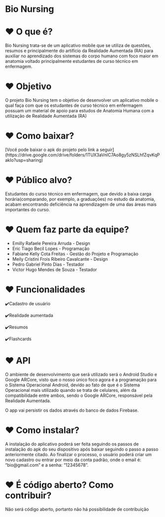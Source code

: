 <h1>Bio Nursing</h1>

<h1>❤️ O que é?</h1>

<p>Bio Nursing trata-se de um aplicativo mobile que se utiliza de questões, resumos e principalmente do artifício da Realidade Aumentada (RA) para auxiliar no aprendizado dos sistemas do corpo humano com foco maior em anatomia voltado principalmente estudantes de curso técnico em enfermagem.</p>

<h1>❤️ Objetivo</h1>

<p>O projeto Bio Nursing tem o objetivo de desenvolver um aplicativo mobile o qual faça com que os estudantes de curso técnico em enfermagem possuam um material de apoio para estudos de Anatomia Humana com a utilização de Realidade Aumentada (RA)</p>

<h1>❤️ Como baixar?</h1>

<p>[Você pode baixar o apk do projeto pelo link a seguir](https://drive.google.com/drive/folders/1TUX3aVnlC7Ao8gy5zNSLhfZqvKqPakIo?usp=sharing)</p>

<h1>❤️ Público alvo?</h1>

<p>Estudantes do curso técnico em enfermagem, que devido a baixa carga horária(comparando, por exemplo, a graduações) no estudo da anatomia, acabam encontrando deficiência na aprendizagem de uma das áreas mais importantes do curso. </p>

<h1>❤️ Quem faz parte da equipe?</h1>

<ul>
<li>Emilly Rafaele Pereira Arruda - Design</li>
<li>Eric Tiago Becil Lopes - Programação</li>
<li>Fabiane Kelly Cota Freitas - Gestão do Projeto e Programação</li>
<li>Meily Cristini Frois Ribeiro Cavalcante - Design</li>
<li>Pedro Gabriel Pinto Dias - Testador</li>
<li>Victor Hugo Mendes de Souza - Testador</li>
</ul>

<h1>❤️ Funcionalidades</h1>

<p>✔️Cadastro de usuário</p>
<p>✔️Realidade aumentada</p>
<p>✔️Resumos</p>
<p>✔️Flashcards</p>

<h1>❤️ API</h1>

<p>O ambiente de desenvolvimento que será utilizado será o Android Studio e Google ARCore, visto que o nosso único foco agora é a programação para o Sistema Operacional Android, devido ao fato de que é o Sistema Operacional mais utilizado quando se trata de celulares, além da compatibilidade entre ambos, sendo o Google ARCore, responsável pela Realidade Aumentada.</p>

<p>O app vai persistir os dados através do banco de dados Firebase.<p>
  
<h1>❤️ Como instalar?</h1>
<p>A instalação do aplicativo poderá ser feita seguindo os passos de instalação do apk do seu dispositivo após baixar seguindo o passo a passo anteriormente citado. Ao finalizar o processo, o usuário poderá criar um novo cadastro ou entrar por meio da conta padrão, onde o email é: “bio@gmail.com” e a senha: “12345678”.</p>

<h1>❤️ É código aberto? Como contribuir?</h1>

<p> Não será código aberto, portanto não há possibilidade de contribuição</p>


